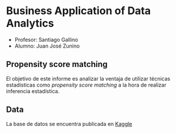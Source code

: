 # Business Application of Data Analytics
- Profesor: Santiago Gallino
- Alumno: Juan José Zunino

## Propensity score matching

El objetivo de este informe es analizar la ventaja de utilizar técnicas estadísticas como _propensity score matching_ a la hora de realizar inferencia estadística.

## Data

La base de datos se encuentra publicada en [Kaggle](https://www.kaggle.com/ninzaami/loan-predication)
